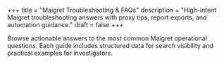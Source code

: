 +++
title = "Maigret Troubleshooting & FAQs"
description = "High-intent Maigret troubleshooting answers with proxy tips, report exports, and automation guidance."
draft = false
+++

Browse actionable answers to the most common Maigret operational questions. Each guide includes structured data for search visibility and practical examples for investigators.
